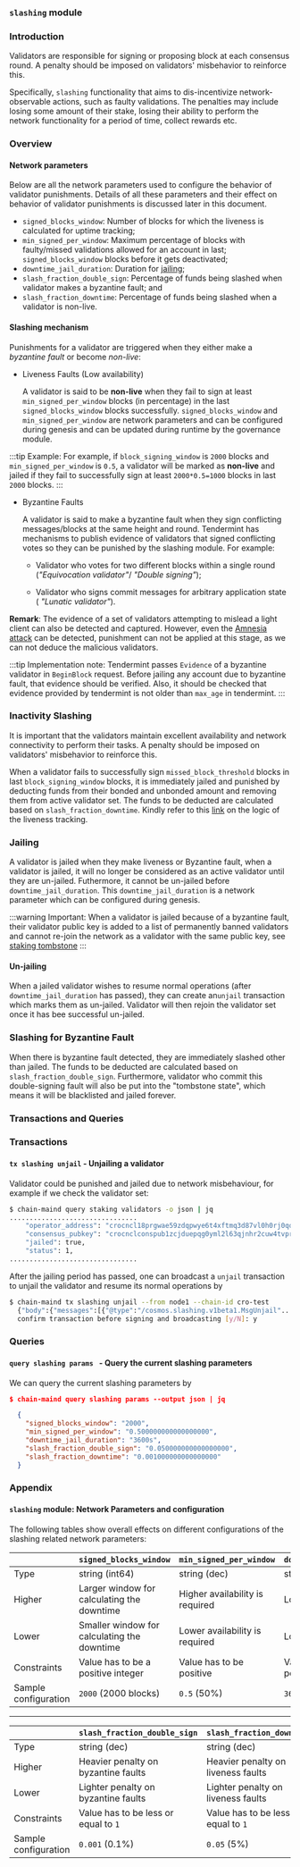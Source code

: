 ### `slashing` module

### Introduction

Validators are responsible for signing or proposing block at each consensus round. A penalty should be imposed on validators' misbehavior to reinforce this.

Specifically, `slashing` functionality that aims to dis-incentivize network-observable actions, such as faulty validations. The penalties may include losing some amount of their stake, losing their ability to perform the network functionality for a period of time, collect rewards etc.

### Overview

#### Network parameters

Below are all the network parameters used to configure the behavior of validator punishments. Details of all these parameters and their effect on behavior of validator punishments is discussed later in this document.

- `signed_blocks_window`: Number of blocks for which the liveness is calculated for uptime tracking;
- `min_signed_per_window`: Maximum percentage of blocks with faulty/missed validations allowed for an account in last; `signed_blocks_window` blocks before it gets deactivated;
- `downtime_jail_duration`: Duration for [jailing](#jailing);
-  `slash_fraction_double_sign`: Percentage of funds being slashed when validator makes a byzantine fault; and
-  `slash_fraction_downtime`: Percentage of funds being slashed when a validator is non-live.

#### Slashing mechanism

Punishments for a validator are triggered when they either make a _byzantine fault_ or become _non-live_:

- Liveness Faults (Low availability)

  A validator is said to be **non-live** when they fail to sign at least `min_signed_per_window` blocks (in percentage) in the
  last `signed_blocks_window` blocks successfully. `signed_blocks_window` and `min_signed_per_window` are network
  parameters and can be configured during genesis and can be updated during runtime by the governance module.

:::tip Example:
For example, if `block_signing_window` is `2000` blocks and `min_signed_per_window` is `0.5`, a validator will
be marked as **non-live** and jailed if they fail to successfully sign at least `2000*0.5=1000` blocks in last `2000` blocks.
:::

- Byzantine Faults 

  A validator is said to make a byzantine fault when they sign conflicting messages/blocks at the same height and round. Tendermint has mechanisms to publish evidence of validators that signed conflicting votes so they can be punished by the slashing module. For example:
  

  - Validator who votes for two different blocks within a single round (*"Equivocation validator"*/ *"Double signing"*);


  - Validator who signs commit messages for arbitrary application state ( *"Lunatic validator"*).


**Remark**: The evidence of a set of validators attempting to mislead a light client can also be detected and captured. However, even the [Amnesia attack](https://github.com/tendermint/tendermint/blob/master/docs/architecture/adr-056-light-client-amnesia-attacks.md#amnesia-attack) can be detected, punishment can not be applied at this stage, as we can not deduce the malicious validators.

:::tip Implementation note:
Tendermint passes `Evidence` of a byzantine validator in `BeginBlock` request. Before jailing any account due to byzantine fault, that evidence should be verified. Also, it should be checked that evidence provided by tendermint is
not older than `max_age` in tendermint.
:::





### Inactivity Slashing

It is important that the validators maintain excellent availability and network connectivity to perform their tasks. A penalty should be imposed on validators' misbehavior to reinforce this.

When a validator fails to successfully sign `missed_block_threshold` blocks in last `block_signing_window` blocks, it is
immediately jailed and punished by deducting funds from their bonded and unbonded amount and removing them from active validator set. The funds to be deducted are calculated based on `slash_fraction_downtime`. Kindly refer to this [link](https://docs.cosmos.network/v0.40/modules/slashing/04_begin_block.html) on the logic of the liveness tracking.

### Jailing

A validator is jailed when they make liveness or Byzantine fault, when a validator is jailed, it will no longer be considered as an active validator until they are un-jailed. Futhermore, it cannot be un-jailed
before `downtime_jail_duration`. This `downtime_jail_duration` is a
network parameter which can be configured during genesis.

:::warning Important:
When a validator is jailed because of a byzantine fault, their validator public key is added to a list of permanently banned validators and cannot re-join the network as a validator with the same public key, see [staking tombstone](https://docs.cosmos.network/master/modules/slashing/07_tombstone.html)
:::

#### Un-jailing

When a jailed validator wishes to resume normal operations (after `downtime_jail_duration` has passed), they can create an`unjail` transaction which marks them as un-jailed. Validator will then rejoin the validator set once it has bee successful un-jailed.

### Slashing for Byzantine Fault

When there is byzantine fault detected, they are immediately slashed other than jailed. The funds to be deducted are calculated based on `slash_fraction_double_sign`. Furthermore, validator who commit this double-signing fault will also be put into the "tombstone state", which means it will be blacklisted and jailed forever.

### Transactions and Queries

### Transactions

#### `tx slashing unjail` - Unjailing a validator

Validator could be punished and jailed due to network misbehaviour, for example if we check the validator set:

```bash
$ chain-maind query staking validators -o json | jq
................................
    "operator_address": "crocncl18prgwae59zdqpwye6t4xftmq3d87vl0h0rj0qq",
    "consensus_pubkey": "crocnclconspub1zcjduepqg0yml2l63qjnhr2cuw4tvprr72tle0twf3zymrxllmr0sj9uv3tqmpcrhs",
    "jailed": true,
    "status": 1,
................................
```

After the jailing period has passed, one can broadcast a `unjail` transaction to unjail the validator and resume its normal operations by

```bash
$ chain-maind tx slashing unjail --from node1 --chain-id cro-test
  {"body":{"messages":[{"@type":"/cosmos.slashing.v1beta1.MsgUnjail"...}]}
  confirm transaction before signing and broadcasting [y/N]: y
```

### Queries

#### `query slashing params ` - Query the current slashing parameters

We can query the current slashing parameters by

```json
$ chain-maind query slashing params --output json | jq

  {
    "signed_blocks_window": "2000",
    "min_signed_per_window": "0.500000000000000000",
    "downtime_jail_duration": "3600s",
    "slash_fraction_double_sign": "0.050000000000000000",
    "slash_fraction_downtime": "0.001000000000000000"
  }
```

### Appendix

#### `slashing` module: Network Parameters and configuration

The following tables show overall effects on different configurations of the slashing related network parameters:

|                      | `signed_blocks_window`                      | `min_signed_per_window`         | `downtime_jail_duration`           |
| -------------------- | ------------------------------------------- | ------------------------------- | ---------------------------------- |
| Type                 | string (int64)                              | string (dec)                    | string (int64)                     |
| Higher               | Larger window for calculating the downtime  | Higher availability is required | Longer jailing duration            |
| Lower                | Smaller window for calculating the downtime | Lower availability is required  | Longer jailing duration            |
| Constraints          | Value has to be a positive integer          | Value has to be positive        | Value has to be a positive integer |
| Sample configuration | `2000` (2000 blocks)                        | `0.5` (50%)                     | `3600s` (1 hour)                   |

---

|                      | `slash_fraction_double_sign`         | `slash_fraction_downtime`            |
| -------------------- | ------------------------------------ | ------------------------------------ |
| Type                 | string (dec)                         | string (dec)                         |
| Higher               | Heavier penalty on byzantine faults  | Heavier penalty on liveness faults   |  |
| Lower                | Lighter penalty on byzantine faults  | Lighter penalty on liveness faults   |
| Constraints          | Value has to be less or equal to `1` | Value has to be less or equal to `1` |
| Sample configuration | `0.001` (0.1%)                       | `0.05` (5%)                          |
